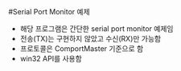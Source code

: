 #Serial Port Monitor 예제
- 해당 프로그램은 간단한 serial port monitor 예제임
- 전송(TX)는 구현하지 않았고 수신(RX)만 가능함
- 프로토콜은 ComportMaster 기준으로 함
- win32 API를 사용함
